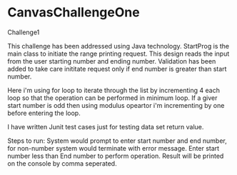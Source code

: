 # CanvasChallengeOne


Challenge1

This challenge has been addressed using Java technology. StartProg is the main class to initiate the range printing request. This design reads the input from the user starting number and ending number. Validation has been added to take care inititate request only if end number is greater than start number.

Here i'm using for loop to iterate through the list by incrementing 4 each loop so that the operation can be performed in minimum loop.
If a giver start number is odd then using modulus opeartor i'm incrementing by one before entering the loop.

I have written Junit test cases just for testing data set return value.


Steps to run: 
System would prompt to enter start number and end number, for non-number system would terminate with error message.
Enter start number less than End number to perform operation.
Result will be printed on the console by comma seperated.
